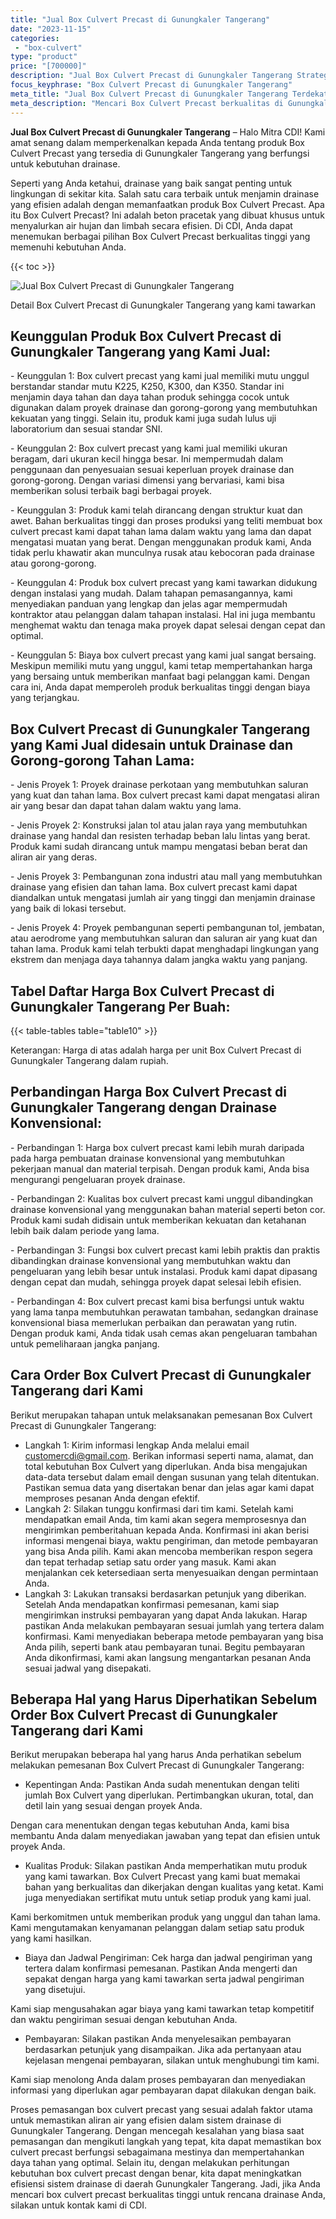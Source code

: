 ```yaml
---
title: "Jual Box Culvert Precast di Gunungkaler Tangerang"
date: "2023-11-15"
categories:
 - "box-culvert"
type: "product"
price: "[700000]"
description: "Jual Box Culvert Precast di Gunungkaler Tangerang Strategis. Box Culvert Precast unggulan untuk kebutuhan konstruksi dengan performa superior. Hubungi kami untuk konsultasi mendalam."
focus_keyphrase: "Box Culvert Precast di Gunungkaler Tangerang"
meta_title: "Jual Box Culvert Precast di Gunungkaler Tangerang Terdekat - CDI"
meta_description: "Mencari Box Culvert Precast berkualitas di Gunungkaler Tangerang? Layanan profesional kami siap membantu dengan penawaran kompetitif. Segera hubungi kami."
---
```


**Jual Box Culvert Precast di Gunungkaler Tangerang** – Halo Mitra CDI! Kami amat senang dalam memperkenalkan kepada Anda tentang produk Box Culvert Precast yang tersedia di Gunungkaler Tangerang yang berfungsi untuk kebutuhan drainase.

Seperti yang Anda ketahui, drainase yang baik sangat penting untuk lingkungan di sekitar kita. Salah satu cara terbaik untuk menjamin drainase yang efisien adalah dengan memanfaatkan produk Box Culvert Precast. Apa itu Box Culvert Precast? Ini adalah beton pracetak yang dibuat khusus untuk menyalurkan air hujan dan limbah secara efisien. Di CDI, Anda dapat menemukan berbagai pilihan Box Culvert Precast berkualitas tinggi yang memenuhi kebutuhan Anda.

{{< toc >}}

![Jual Box Culvert Precast di Gunungkaler Tangerang](/images/box-culvert/box-culvert-03.jpg)

Detail Box Culvert Precast di Gunungkaler Tangerang yang kami tawarkan 

## Keunggulan Produk Box Culvert Precast di Gunungkaler Tangerang yang Kami Jual:

\- Keunggulan 1: Box culvert precast yang kami jual memiliki mutu unggul berstandar standar mutu K225, K250, K300, dan K350. Standar ini menjamin daya tahan dan daya tahan produk sehingga cocok untuk digunakan dalam proyek drainase dan gorong-gorong yang membutuhkan kekuatan yang tinggi. Selain itu, produk kami juga sudah lulus uji laboratorium dan sesuai standar SNI.

\- Keunggulan 2: Box culvert precast yang kami jual memiliki ukuran beragam, dari ukuran kecil hingga besar. Ini mempermudah dalam penggunaan dan penyesuaian sesuai keperluan proyek drainase dan gorong-gorong. Dengan variasi dimensi yang bervariasi, kami bisa memberikan solusi terbaik bagi berbagai proyek.

\- Keunggulan 3: Produk kami telah dirancang dengan struktur kuat dan awet. Bahan berkualitas tinggi dan proses produksi yang teliti membuat box culvert precast kami dapat tahan lama dalam waktu yang lama dan dapat mengatasi muatan yang berat. Dengan menggunakan produk kami, Anda tidak perlu khawatir akan munculnya rusak atau kebocoran pada drainase atau gorong-gorong.

\- Keunggulan 4: Produk box culvert precast yang kami tawarkan didukung dengan instalasi yang mudah. Dalam tahapan pemasangannya, kami menyediakan panduan yang lengkap dan jelas agar mempermudah kontraktor atau pelanggan dalam tahapan instalasi. Hal ini juga membantu menghemat waktu dan tenaga maka proyek dapat selesai dengan cepat dan optimal.

\- Keunggulan 5: Biaya box culvert precast yang kami jual sangat bersaing. Meskipun memiliki mutu yang unggul, kami tetap mempertahankan harga yang bersaing untuk memberikan manfaat bagi pelanggan kami. Dengan cara ini, Anda dapat memperoleh produk berkualitas tinggi dengan biaya yang terjangkau.

## Box Culvert Precast di Gunungkaler Tangerang yang Kami Jual didesain untuk Drainase dan Gorong-gorong Tahan Lama:

\- Jenis Proyek 1: Proyek drainase perkotaan yang membutuhkan saluran yang kuat dan tahan lama. Box culvert precast kami dapat mengatasi aliran air yang besar dan dapat tahan dalam waktu yang lama.

\- Jenis Proyek 2: Konstruksi jalan tol atau jalan raya yang membutuhkan drainase yang handal dan resisten terhadap beban lalu lintas yang berat. Produk kami sudah dirancang untuk mampu mengatasi beban berat dan aliran air yang deras.

\- Jenis Proyek 3: Pembangunan zona industri atau mall yang membutuhkan drainase yang efisien dan tahan lama. Box culvert precast kami dapat diandalkan untuk mengatasi jumlah air yang tinggi dan menjamin drainase yang baik di lokasi tersebut.

\- Jenis Proyek 4: Proyek pembangunan seperti pembangunan tol, jembatan, atau aerodrome yang membutuhkan saluran dan saluran air yang kuat dan tahan lama. Produk kami telah terbukti dapat menghadapi lingkungan yang ekstrem dan menjaga daya tahannya dalam jangka waktu yang panjang.

## Tabel Daftar Harga Box Culvert Precast di Gunungkaler Tangerang Per Buah:

{{< table-tables table="table10" >}}

Keterangan: Harga di atas adalah harga per unit Box Culvert Precast di Gunungkaler Tangerang dalam rupiah.

## Perbandingan Harga Box Culvert Precast di Gunungkaler Tangerang dengan Drainase Konvensional:

\- Perbandingan 1: Harga box culvert precast kami lebih murah daripada pada harga pembuatan drainase konvensional yang membutuhkan pekerjaan manual dan material terpisah. Dengan produk kami, Anda bisa mengurangi pengeluaran proyek drainase.

\- Perbandingan 2: Kualitas box culvert precast kami unggul dibandingkan drainase konvensional yang menggunakan bahan material seperti beton cor. Produk kami sudah didisain untuk memberikan kekuatan dan ketahanan lebih baik dalam periode yang lama.

\- Perbandingan 3: Fungsi box culvert precast kami lebih praktis dan praktis dibandingkan drainase konvensional yang membutuhkan waktu dan pengeluaran yang lebih besar untuk instalasi. Produk kami dapat dipasang dengan cepat dan mudah, sehingga proyek dapat selesai lebih efisien.

\- Perbandingan 4: Box culvert precast kami bisa berfungsi untuk waktu yang lama tanpa membutuhkan perawatan tambahan, sedangkan drainase konvensional biasa memerlukan perbaikan dan perawatan yang rutin. Dengan produk kami, Anda tidak usah cemas akan pengeluaran tambahan untuk pemeliharaan jangka panjang.

## Cara Order Box Culvert Precast di Gunungkaler Tangerang dari Kami

Berikut merupakan tahapan untuk melaksanakan pemesanan Box Culvert Precast di Gunungkaler Tangerang:

*   Langkah 1: Kirim informasi lengkap Anda melalui email customercdi@gmail.com. Berikan informasi seperti nama, alamat, dan total kebutuhan Box Culvert yang diperlukan.
Anda bisa mengajukan data-data tersebut dalam email dengan susunan yang telah ditentukan. Pastikan semua data yang disertakan benar dan jelas agar kami dapat memproses pesanan Anda dengan efektif.
*   Langkah 2: Silakan tunggu konfirmasi dari tim kami. Setelah kami mendapatkan email Anda, tim kami akan segera memprosesnya dan mengirimkan pemberitahuan kepada Anda. Konfirmasi ini akan berisi informasi mengenai biaya, waktu pengiriman, dan metode pembayaran yang bisa Anda pilih.
Kami akan mencoba memberikan respon segera dan tepat terhadap setiap satu order yang masuk. Kami akan menjalankan cek ketersediaan serta menyesuaikan dengan permintaan Anda.
*   Langkah 3: Lakukan transaksi berdasarkan petunjuk yang diberikan. Setelah Anda mendapatkan konfirmasi pemesanan, kami siap mengirimkan instruksi pembayaran yang dapat Anda lakukan. Harap pastikan Anda melakukan pembayaran sesuai jumlah yang tertera dalam konfirmasi.
Kami menyediakan beberapa metode pembayaran yang bisa Anda pilih, seperti bank atau pembayaran tunai. Begitu pembayaran Anda dikonfirmasi, kami akan langsung mengantarkan pesanan Anda sesuai jadwal yang disepakati.

## Beberapa Hal yang Harus Diperhatikan Sebelum Order Box Culvert Precast di Gunungkaler Tangerang dari Kami

Berikut merupakan beberapa hal yang harus Anda perhatikan sebelum melakukan pemesanan Box Culvert Precast di Gunungkaler Tangerang:

*   Kepentingan Anda: Pastikan Anda sudah menentukan dengan teliti jumlah Box Culvert yang diperlukan. Pertimbangkan ukuran, total, dan detil lain yang sesuai dengan proyek Anda.

Dengan cara menentukan dengan tegas kebutuhan Anda, kami bisa membantu Anda dalam menyediakan jawaban yang tepat dan efisien untuk proyek Anda.
*   Kualitas Produk: Silakan pastikan Anda memperhatikan mutu produk yang kami tawarkan. Box Culvert Precast yang kami buat memakai bahan yang berkualitas dan dikerjakan dengan kualitas yang ketat. Kami juga menyediakan sertifikat mutu untuk setiap produk yang kami jual.

Kami berkomitmen untuk memberikan produk yang unggul dan tahan lama. Kami mengutamakan kenyamanan pelanggan dalam setiap satu produk yang kami hasilkan.
*   Biaya dan Jadwal Pengiriman: Cek harga dan jadwal pengiriman yang tertera dalam konfirmasi pemesanan. Pastikan Anda mengerti dan sepakat dengan harga yang kami tawarkan serta jadwal pengiriman yang disetujui.

Kami siap mengusahakan agar biaya yang kami tawarkan tetap kompetitif dan waktu pengiriman sesuai dengan kebutuhan Anda.
*   Pembayaran: Silakan pastikan Anda menyelesaikan pembayaran berdasarkan petunjuk yang disampaikan. Jika ada pertanyaan atau kejelasan mengenai pembayaran, silakan untuk menghubungi tim kami.

Kami siap menolong Anda dalam proses pembayaran dan menyediakan informasi yang diperlukan agar pembayaran dapat dilakukan dengan baik.

Proses pemasangan box culvert precast yang sesuai adalah faktor utama untuk memastikan aliran air yang efisien dalam sistem drainase di Gunungkaler Tangerang. Dengan mencegah kesalahan yang biasa saat pemasangan dan mengikuti langkah yang tepat, kita dapat memastikan box culvert precast berfungsi sebagaimana mestinya dan mempertahankan daya tahan yang optimal. Selain itu, dengan melakukan perhitungan kebutuhan box culvert precast dengan benar, kita dapat meningkatkan efisiensi sistem drainase di daerah Gunungkaler Tangerang. Jadi, jika Anda mencari box culvert precast berkualitas tinggi untuk rencana drainase Anda, silakan untuk kontak kami di CDI.